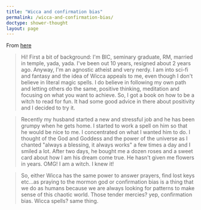 ```yaml
---
title: "Wicca and confirmation bias"
permalink: /wicca-and-confirmation-bias/
doctype: shower-thought
layout: page
---
```


From [here](https://www.reddit.com/r/exmormon/comments/8zwnoe/explain_this_tbms_aka_how_i_became_a_witch/)

> Hi! First a bit of background: I'm BIC, seminary graduate, RM, married in temple, yada, yada. I've been out 10 years, resigned about 2 years ago. Anyway, I'm an agnostic atheist and very nerdy. I am into sci-fi and fantasy and the idea of Wicca appeals to me, even though I don't believe in literal magic spells. I do believe in following my own path and letting others do the same, positive thinking, meditation and focusing on what you want to achieve. So, I got a book on how to be a witch to read for fun. It had some good advice in there about positivity and I decided to try it.

> Recently my husband started a new and stressful job and he has been grumpy when he gets home. I started to work a spell on him so that he would be nice to me. I concentrated on what I wanted him to do. I thought of the God and Goddess and the power of the universe as I chanted "always a blessing, it always works" a few times a day and I smiled a lot. After two days, he bought me a dozen roses and a sweet card about how I am his dream come true. He hasn't given me flowers in years. OMG! I am a witch. I knew it!

> So, either Wicca has the same power to answer prayers, find lost keys etc...as praying to the mormon god or confirmation bias is a thing that we do as humans because we are always looking for patterns to make sense of this chaotic world. Those tender mercies? yep, confirmation bias. Wicca spells? same thing.

